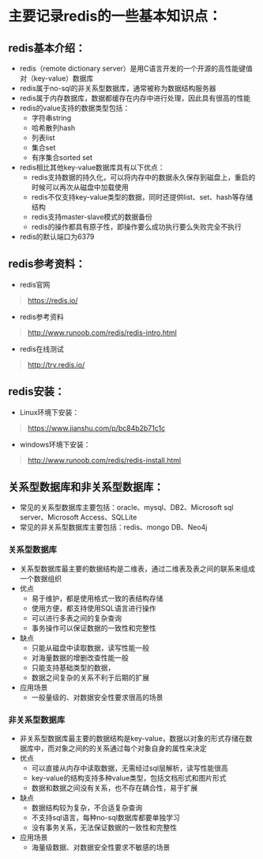 # 主要记录redis的一些基本知识点：

## redis基本介绍：
* redis（remote dictionary server）是用C语言开发的一个开源的高性能键值对（key-value）数据库
* redis属于no-sql的非关系型数据库，通常被称为数据结构服务器
* redis属于内存数据库，数据都缓存在内存中进行处理，因此具有很高的性能
* redis的value支持的数据类型包括：
  * 字符串string
  * 哈希散列hash 
  * 列表list
  * 集合set
  * 有序集合sorted set
* redis相比其他key-value数据库具有以下优点：
  * redis支持数据的持久化，可以将内存中的数据永久保存到磁盘上，重启的时候可以再次从磁盘中加载使用
  * redis不仅支持key-value类型的数据，同时还提供list、set、hash等存储结构
  * redis支持master-slave模式的数据备份
  * redis的操作都具有原子性，即操作要么成功执行要么失败完全不执行
* redis的默认端口为6379

## redis参考资料：
* redis官网
> https://redis.io/
* redis参考资料
> http://www.runoob.com/redis/redis-intro.html
* redis在线测试
> http://try.redis.io/

## redis安装：
* Linux环境下安装：
> https://www.jianshu.com/p/bc84b2b71c1c
* windows环境下安装：
> http://www.runoob.com/redis/redis-install.html

## 关系型数据库和非关系型数据库：
* 常见的关系型数据库主要包括：oracle、mysql、DB2、Microsoft sql server、Microsoft Access、SQLLite
* 常见的非关系型数据库主要包括：redis、mongo DB、Neo4j  

### 关系型数据库
* 关系型数据库最主要的数据结构是二维表，通过二维表及表之间的联系来组成一个数据组织
* 优点
  * 易于维护，都是使用格式一致的表结构存储
  * 使用方便，都支持使用SQL语言进行操作
  * 可以进行多表之间的复杂查询
  * 事务操作可以保证数据的一致性和完整性
* 缺点
  * 只能从磁盘中读取数据，读写性能一般
  * 对海量数据的增删改查性能一般
  * 只能支持基础类型的数据，
  * 数据之间复杂的关系不利于后期的扩展
* 应用场景
  * 一般量级的、对数据安全性要求很高的场景

### 非关系型数据库
* 非关系型数据库最主要的数据结构是key-value，数据以对象的形式存储在数据库中，而对象之间的的关系通过每个对象自身的属性来决定
* 优点
  * 可以直接从内存中读取数据，无需经过sql层解析，读写性能很高
  * key-value的结构支持多种value类型，包括文档形式和图片形式
  * 数据和数据之间没有关系，也不存在耦合性，易于扩展
* 缺点
  * 数据结构较为复杂，不合适复杂查询
  * 不支持sql语言，每种no-sql数据库都要单独学习
  * 没有事务关系，无法保证数据的一致性和完整性
* 应用场景
  * 海量级数据、对数据安全性要求不敏感的场景